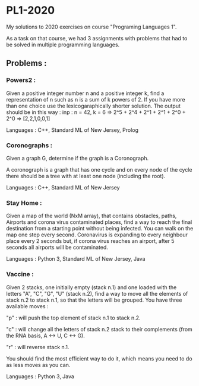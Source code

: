 # PL1-2020
My solutions to 2020 exercises on course "Programing Languages 1".

As a task on that course, we had 3 assignments with problems that had to be solved in multiple programming languages.

## Problems :

### Powers2 :

Given a positive integer number n and a positive integer k, find a representation of n such as n is a sum of k powers of 2. If you have more than one choice use the lexicogaraphically shorter solution.
The output should be in this way :
inp : n = 42, k = 6 => 2^5 + 2^4 + 2^1 + 2^1 + 2^0 + 2^0 => [2,2,1,0,0,1]

Languages : C++, Standard ML of New Jersey, Prolog

### Coronographs :

Given a graph G, determine if the graph is a Coronograph.

A coronograph is a graph that has one cycle and on every node of the cycle there should be a tree with at least one node (including the root).

Languages : C++, Standard ML of New Jersey

### Stay Home :

Given a map of the world (NxM array), that contains obstacles, paths, Airports and corona virus contaminated places, find a way to reach the final destination from a starting point without being infected. You can walk on the map one step every second. Coronavirus is expanding to every neighbour place every 2 seconds but, if corona virus reaches an airport, after 5 seconds all airports will be contaminated. 

Languages : Python 3, Standard ML of New Jersey, Java

### Vaccine :

Given 2 stacks, one initially empty (stack n.1) and one loaded with the letters "A", "C", "G", "U" (stack n.2), find a way to move all the elements of stack n.2 to stack n.1, so that the letters will be grouped. You have three available moves :

"p" : will push the top element of stack n.1 to stack n.2.

"c" : will change all the letters of stack n.2 stack to their complements (from the RNA basis, A <-> U, C <-> G).

"r" : will reverse stack n.1.

You should find the most efficient way to do it, which means you need to do as less moves as you can. 

Languages : Python 3, Java
